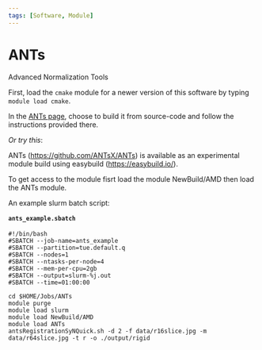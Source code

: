 ```yaml
---
tags: [Software, Module]
---
```

# ANTs

Advanced Normalization Tools

First, load the `cmake` module for a newer version of this software by
typing `module load cmake`.

In the [ANTs page](https://stnava.github.io/ANTs/), choose to build it
from source-code and follow the instructions provided there.

*Or try this*:

ANTs (https://github.com/ANTsX/ANTs) is available as an experimental
module build using easybuild (https://easybuild.io/).

To get access to the module fisrt load the module NewBuild/AMD then load
the ANTs module.

An example slurm batch script:

<div class="toccolours mw-collapsible mw-collapsed">
<div style="font-weight: bold; line-height: 1.6;">

`ants_example.sbatch`

</div>

    #!/bin/bash
    #SBATCH --job-name=ants_example
    #SBATCH --partition=tue.default.q
    #SBATCH --nodes=1
    #SBATCH --ntasks-per-node=4
    #SBATCH --mem-per-cpu=2gb
    #SBATCH --output=slurm-%j.out
    #SBATCH --time=01:00:00

    cd $HOME/Jobs/ANTs
    module purge
    module load slurm
    module load NewBuild/AMD
    module load ANTs
    antsRegistrationSyNQuick.sh -d 2 -f data/r16slice.jpg -m data/r64slice.jpg -t r -o ./output/rigid

</div>

